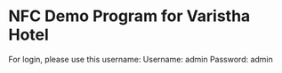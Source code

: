NFC Demo Program for Varistha Hotel
=======

For login, please use this username:
	Username: admin
	Password: admin
	
